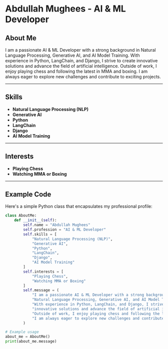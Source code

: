 # Abdullah Mughees - AI & ML Developer

## About Me

I am a passionate AI & ML Developer with a strong background in Natural Language Processing, Generative AI, and AI Model Training. With experience in Python, LangChain, and Django, I strive to create innovative solutions and advance the field of artificial intelligence. Outside of work, I enjoy playing chess and following the latest in MMA and boxing. I am always eager to explore new challenges and contribute to exciting projects.

---

## Skills

- **Natural Language Processing (NLP)**
- **Generative AI**
- **Python**
- **LangChain**
- **Django**
- **AI Model Training**

---

## Interests

- **Playing Chess**
- **Watching MMA or Boxing**

---

## Example Code

Here's a simple Python class that encapsulates my professional profile:

```python
class AboutMe:
    def __init__(self):
        self.name = "Abdullah Mughees"
        self.profession = "AI & ML Developer"
        self.skills = [
            "Natural Language Processing (NLP)",
            "Generative AI",
            "Python",
            "LangChain",
            "Django",
            "AI Model Training"
        ]
        self.interests = [
            "Playing Chess",
            "Watching MMA or Boxing"
        ]
        self.message = (
            "I am a passionate AI & ML Developer with a strong background in "
            "Natural Language Processing, Generative AI, and AI Model Training. "
            "With experience in Python, LangChain, and Django, I strive to create "
            "innovative solutions and advance the field of artificial intelligence. "
            "Outside of work, I enjoy playing chess and following the latest in MMA and boxing. "
            "I am always eager to explore new challenges and contribute to exciting projects."
        )

# Example usage
about_me = AboutMe()
print(about_me.message)
